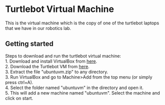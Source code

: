 # Turtlebot Virtual Machine

This is the virtual machine which is the copy of one of the turtlebot laptops that we have in our robotics lab.

## Getting started

Steps to download and run the turtlebot virtual machine:\
	1. Download and install VirtualBox from [here](https://www.virtualbox.org/wiki/Downloads).\
	2. Download the Turtlebot VM from [here](https://ksuemailprod-my.sharepoint.com/:u:/g/personal/choton_ksu_edu/EVz1tJ8TZbtNvlLrypxGCvcBXWGzqY-NJzF9Zug28Srn9Q?e=Z1h0cU).\
	3. Extract the file "ubuntuvm.zip" to any directory.\
	3. Run VirtualBox and go to Machine>Add from the top menu (or simply press ctrl+A).\
	4. Select the folder named "ubuntuvm" in the directory and open it.\
	5. This will add a new machine named "ubuntuvm". Select the machine and click on start.
